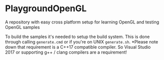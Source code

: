 # PlaygroundOpenGL
A repository with easy cross platform setup for learning OpenGL and testing OpenGL samples


To build the samples it's needed to setup the build system.
This is done through calling `generate.cmd` or if you're on UNIX `generate.sh`.
*Please note down that requirement is a C++17 compatible compiler. So Visual Studio 2017 or supporting g++ / clang compilers are a requirement!